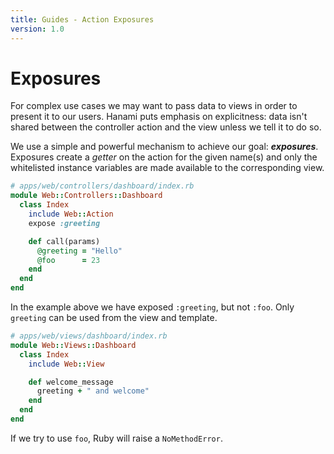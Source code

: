 ```yaml
---
title: Guides - Action Exposures
version: 1.0
---
```


# Exposures

For complex use cases we may want to pass data to views in order to present it to our users.
Hanami puts emphasis on explicitness: data isn't shared between the controller action and the view unless we tell it to do so.

We use a simple and powerful mechanism to achieve our goal: _**exposures**_.
Exposures create a _getter_ on the action for the given name(s) and only the whitelisted instance variables are made available to the corresponding view.

```ruby
# apps/web/controllers/dashboard/index.rb
module Web::Controllers::Dashboard
  class Index
    include Web::Action
    expose :greeting

    def call(params)
      @greeting = "Hello"
      @foo      = 23
    end
  end
end
```

In the example above we have exposed `:greeting`, but not `:foo`.
Only `greeting` can be used from the view and template.

```ruby
# apps/web/views/dashboard/index.rb
module Web::Views::Dashboard
  class Index
    include Web::View

    def welcome_message
      greeting + " and welcome"
    end
  end
end
```

If we try to use `foo`, Ruby will raise a `NoMethodError`.

